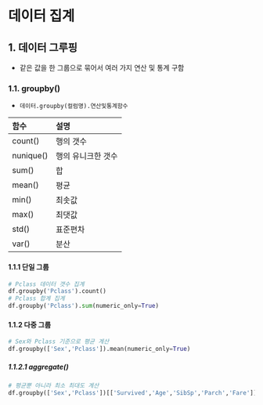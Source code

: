# 데이터 집계
## 1. 데이터 그루핑
- 같은 값을 한 그룹으로 묶어서 여러 가지 연산 및 통계 구함
### 1.1. groupby()
- `데이터.groupby(컬럼명).연산및통계함수`

|함수|설명|
|:--|:--|
|count()|행의 갯수|
|nunique()|행의 유니크한 갯수|
|sum()|합|
|mean()|평균|
|min()|최솟값|
|max()|최댓값|
|std()|표준편차|
|var()|분산|
#### 1.1.1 단일 그룹
```python
# Pclass 데이터 갯수 집계
df.groupby('Pclass').count()
# Pclass 합계 집계
df.groupby('Pclass').sum(numeric_only=True)
```
#### 1.1.2 다중 그룹

```python
# Sex와 Pclass 기준으로 평균 계산
df.groupby(['Sex','Pclass']).mean(numeric_only=True)
```
##### 1.1.2.1 aggregate()
```python
# 평균뿐 아니라 최소 최대도 계산
df.groupby(['Sex','Pclass'])[['Survived','Age','SibSp','Parch','Fare']].aggregate([np.mean, np.min, np.max])
```
